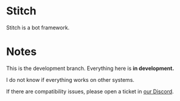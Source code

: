 # Stitch
Stitch is a bot framework.

# Notes
This is the development branch.
Everything here is **in development.**

I do not know if everything works on other systems. 

If there are compatibility issues, please open a ticket in [our Discord](https://discord.gg/u2ShZQa).
